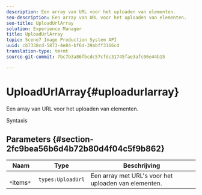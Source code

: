 ```yaml
---
description: Een array van URL voor het uploaden van elementen.
seo-description: Een array van URL voor het uploaden van elementen.
seo-title: UploadUrlArray
solution: Experience Manager
title: UploadUrlArray
topic: Scene7 Image Production System API
uuid: cb7338cd-5873-4e84-bf6d-39abff3166cd
translation-type: tm+mt
source-git-commit: 7bc7b3a86fbcdc57cfdc31745fae3afc06e44b15

---
```



# UploadUrlArray{#uploadurlarray}

Een array van URL voor het uploaden van elementen.

Syntaxis

## Parameters {#section-2fc9bea56b6d4b72b80d4f04c5f9b862}

| Naam | Type | Beschrijving |
|---|---|---|
| ` *`items`*` | `types:UploadUrl` | Een array met URL&#39;s voor het uploaden van elementen. |

